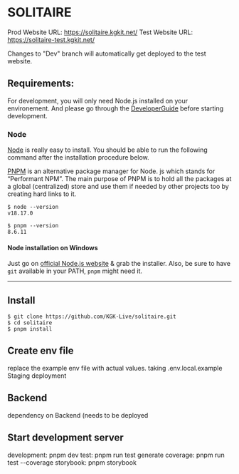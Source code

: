 # SOLITAIRE

Prod Website URL: https://solitaire.kgkit.net/
Test Website URL: https://solitaire-test.kgkit.net/

Changes to "Dev" branch will automatically get deployed to the test website.

## Requirements:

For development, you will only need Node.js installed on your environement.
And please go through the [DeveloperGuide](https://docs.google.com/document/d/1WRBPJQYTfw3Fmyx2XsdOVp5oZj4ZxvAv6XrZUBM_Poo/edit) before starting development.

### Node

[Node](http://nodejs.org/) is really easy to install.
You should be able to run the following command after the installation procedure
below.

[PNPM](https://pnpm.io/motivation) is an alternative package manager for Node. js which stands for “Performant NPM”. The main purpose of PNPM is to hold all the packages at a global (centralized) store and use them if needed by other projects too by creating hard links to it.

    $ node --version
    v18.17.0

    $ pnpm --version
    8.6.11

#### Node installation on Windows

Just go on [official Node.js website](http://nodejs.org/) & grab the installer.
Also, be sure to have `git` available in your PATH, `pnpm` might need it.

---

## Install

    $ git clone https://github.com/KGK-Live/solitaire.git
    $ cd solitaire
    $ pnpm install

## Create env file

replace the example env file with actual values. taking .env.local.example
Staging deployment 

## Backend

dependency on Backend (needs to be deployed

## Start development server

development: pnpm dev
test: pnpm run test
generate coverage: pnpm run test --coverage
storybook: pnpm storybook
